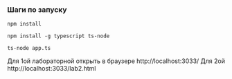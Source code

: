 ### Шаги по запуску
```
npm install
```
```
npm install -g typescript ts-node
```
```
ts-node app.ts
```
Для 1ой лабораторной открыть в браузере http://localhost:3033/
Для 2ой http://localhost:3033/lab2.html
